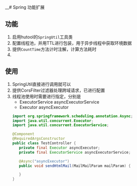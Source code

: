 __# Spring 功能扩展

## 功能
1. 启用hutool的`SpringUtil`工具类
2. 配置线程池，并用TTL进行包装，用于异步线程中获取环境数据
3. 提供`CountTime`方法计时注解，计算方法耗时
4. 
## 使用
1. SpringUtil直接进行调用就可以
2. 提供CorsFilter过滤器处理跨域请求，已进行配置
3. 线程池使用时需要进行指定，分别是
    - ExecutorService asyncExecutorService
    - Executor asyncExecutor
    ```java
   import org.springframework.scheduling.annotation.Async;
   import java.util.concurrent.Executor;
   import java.util.concurrent.ExecutorService;
    
   @Component
   @RequiredArgsConstructor
   public class TestController {
       private final Executor asyncExecutor;
       private final ExecutorService asyncExecutorService;
   
       @Async("asyncExecutor")
       public void sendHtmlMail(MailMailParam mailParam) {
   
       }
   }
    ```

